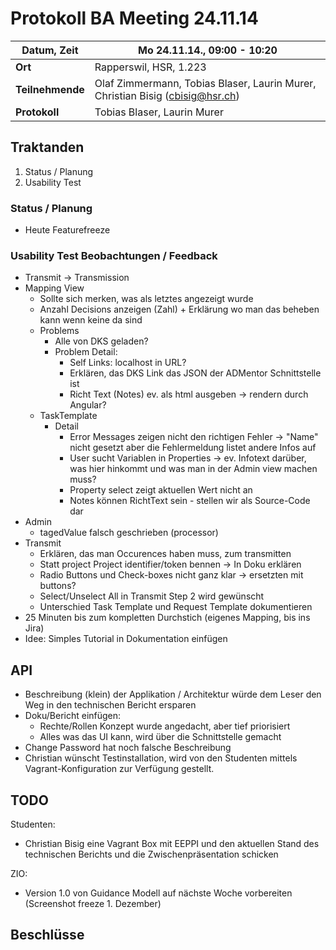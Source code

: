 # Protokoll BA Meeting 24.11.14

**Datum, Zeit**     | Mo 24.11.14., 09:00 - 10:20
---                 | ---
**Ort**             | Rapperswil, HSR, 1.223
**Teilnehmende**    | Olaf Zimmermann, Tobias Blaser, Laurin Murer, Christian Bisig (cbisig@hsr.ch)
**Protokoll**       | Tobias Blaser, Laurin Murer


## Traktanden

1. Status / Planung
2. Usability Test


### Status / Planung

- Heute Featurefreeze


### Usability Test Beobachtungen / Feedback

- Transmit → Transmission
- Mapping View
	- Sollte sich merken, was als letztes angezeigt wurde
	- Anzahl Decisions anzeigen (Zahl) + Erklärung wo man das beheben kann wenn keine da sind
	- Problems
		- Alle von DKS geladen?
		- Problem Detail: 
			- Self Links: localhost in URL?
			- Erklären, das DKS Link das JSON der ADMentor Schnittstelle ist
			- Richt Text (Notes) ev. als html ausgeben -> rendern durch Angular?
	- TaskTemplate
		- Detail
			- Error Messages zeigen nicht den richtigen Fehler -> "Name" nicht gesetzt aber die Fehlermeldung listet andere Infos auf
			- User sucht Variablen in Properties -> ev. Infotext darüber, was hier hinkommt und was man in der Admin view machen muss?
			- Property select zeigt aktuellen Wert nicht an
			- Notes können RichtText sein - stellen wir als Source-Code dar
- Admin
	- tagedValue falsch geschrieben (processor)
- Transmit
	- Erklären, das man Occurences haben muss, zum transmitten
	- Statt project Project identifier/token bennen -> In Doku erklären
	- Radio Buttons und Check-boxes nicht ganz klar -> ersetzten mit buttons?
	- Select/Unselect All in Transmit Step 2 wird gewünscht
	- Unterschied Task Template und Request Template dokumentieren
- 25 Minuten bis zum kompletten Durchstich (eigenes Mapping, bis ins Jira)
- Idee: Simples Tutorial in Dokumentation einfügen


## API

- Beschreibung (klein) der Applikation / Architektur würde dem Leser den Weg in den technischen Bericht ersparen
- Doku/Bericht einfügen: 
	- Rechte/Rollen Konzept wurde angedacht, aber tief priorisiert
	- Alles was das UI kann, wird über die Schnittstelle gemacht
- Change Password hat noch falsche Beschreibung
- Christian wünscht Testinstallation, wird von den Studenten mittels Vagrant-Konfiguration zur Verfügung gestellt.


## TODO

Studenten:

- Christian Bisig eine Vagrant Box mit EEPPI und den aktuellen Stand des technischen Berichts und die Zwischenpräsentation schicken

ZIO:

- Version 1.0 von Guidance Modell auf nächste Woche vorbereiten (Screenshot freeze 1. Dezember)


## Beschlüsse


